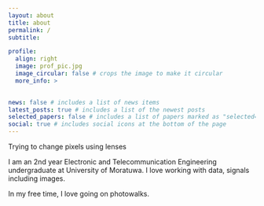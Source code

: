 ```yaml
---
layout: about
title: about
permalink: /
subtitle: 

profile:
  align: right
  image: prof_pic.jpg
  image_circular: false # crops the image to make it circular
  more_info: > 
    

news: false # includes a list of news items
latest_posts: true # includes a list of the newest posts
selected_papers: false # includes a list of papers marked as "selected={true}"
social: true # includes social icons at the bottom of the page
---
```


Trying to change pixels using lenses 

I am an 2nd year Electronic and Telecommunication Engineering undergraduate at University of Moratuwa. I love working with data, signals including images.

In my free time, I love going on photowalks. 
